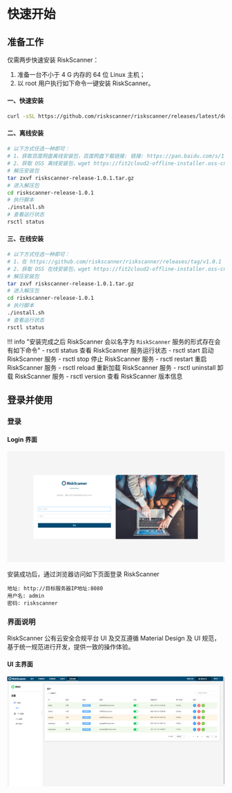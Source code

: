 # 快速开始

## 准备工作

仅需两步快速安装 RiskScanner：

1.  准备一台不小于 4 G 内存的 64 位 Linux 主机；
2.  以 root 用户执行如下命令一键安装 RiskScanner。

#### 一、快速安装

```sh
curl -sSL https://github.com/riskscanner/riskscanner/releases/latest/download/quick_start.sh | sh
```

#### 二、离线安装

```sh
# 以下方式任选一种即可：
# 1、获取百度网盘离线安装包，百度网盘下载链接: 链接: https://pan.baidu.com/s/1lfVSb2ZtO59lwY3irL82aQ  密码: 4gs4
# 2、获取 OSS 离线安装包，wget https://fit2cloud2-offline-installer.oss-cn-beijing.aliyuncs.com/riskscanner/riskscanner-release-1.0.1-offline.tar.gz
# 解压安装包
tar zxvf riskscanner-release-1.0.1.tar.gz
# 进入解压包
cd riskscanner-release-1.0.1
# 执行脚本
./install.sh
# 查看运行状态
rsctl status
```

#### 三、在线安装

```sh
# 以下方式任选一种即可：
# 1、在 https://github.com/riskscanner/riskscanner/releases/tag/v1.0.1 页面下载 github release 最新在线安装包
# 2、获取 OSS 在线安装包，wget https://fit2cloud2-offline-installer.oss-cn-beijing.aliyuncs.com/riskscanner/riskscanner-release-1.0.1.tar.gz
# 解压安装包
tar zxvf riskscanner-release-1.0.1.tar.gz
# 进入解压包
cd riskscanner-release-1.0.1
# 执行脚本
./install.sh
# 查看运行状态
rsctl status
```

!!! info "安装完成之后 RiskScanner 会以名字为 `RiskScanner` 服务的形式存在会有如下命令"
    - rsctl  status    查看 RiskScanner 服务运行状态
    - rsctl  start     启动 RiskScanner 服务
    - rsctl  stop      停止 RiskScanner 服务
    - rsctl  restart   重启 RiskScanner 服务
    - rsctl  reload    重新加载 RiskScanner 服务
    - rsctl  uninstall 卸载 RiskScanner 服务
    - rsctl  version   查看 RiskScanner 版本信息
    
## 登录并使用

### 登录

#### Login 界面

![Login 界面说明](./img/quickstart/login.png)

安装成功后，通过浏览器访问如下页面登录 RiskScanner

```
地址: http://目标服务器IP地址:8080
用户名: admin
密码: riskscanner
```

### 界面说明

RiskScanner 公有云安全合规平台 UI 及交互遵循 Material Design 及 UI 规范，基于统一规范进行开发，提供一致的操作体验。

#### UI 主界面

![UI 主界面说明](./img/quickstart/use.png)



